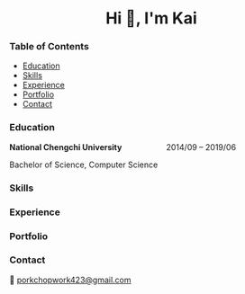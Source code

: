 
<h1 align="center">Hi 👋, I'm Kai</h1>  


### Table of Contents
* [Education](#education)
* [Skills](#skills)
* [Experience](#experience)
* [Portfolio](#portfolio)
* [Contact](#contact)

### Education
**National Chengchi University**&nbsp; &nbsp; &nbsp; &nbsp; &nbsp; &nbsp; &nbsp; &nbsp; &nbsp; &nbsp; 2014/09 – 2019/06

Bachelor of Science, Computer Science 
### Skills

### Experience

### Portfolio

### Contact

:email: porkchopwork423@gmail.com  
